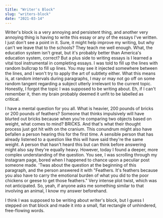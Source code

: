 ```yaml
---
title: "Writer's Block"
slug: "writers-block"
date: "2021-03-14"
---
```

Writer's block is a very annoying and persistent thing, and another very annoying thing is having to write this essay or any of the essays I've written. I just don't see a point in it. Sure, it might help improve my writing, but why can't we leave that to the schools? They teach me well enough. What, the education system isn't great, but it's probably better than America's education system, correct? But a plus side to writing essays is I learned a vital tool instrumental in completing essays. I was told to fill up the lines with random bullcrap to fill up lines. You may see it injected somewhere between the lines, and I won't try to apply the art of subtlety either. What this means is, at random intervals during paragraphs, I may or may not go off on some random tangent regarding a subject utterly irrelevant to the current topic. Honestly, I forgot the topic I was supposed to be writing about. Eh, if I can't remember it, then my brain probably deemed it unfit to be labelled as critical.

I have a mental question for you all. What is heavier, 200 pounds of bricks or 200 pounds of feathers? Someone that thinks impulsively will have blurted out bricks because when you're comparing two objects based on weight, what comes to mind? BRICKS. And that's what their thought process just got hit with on the cranium. This conundrum might also have befallen a person hearing this for the first time. A sensible person that has already listened to a question like this will have said they're the same weight.
A person that hasn't heard this but can think before answering might also say they're equally heavy. However, today I found a deeper, more complex understanding of the question. You see, I was scrolling through my Instagram page, bored when I happened to chance upon a peculiar post someone made. 'Twas about the question at the beginning of this paragraph, and the person answered it with "Feathers. It's feathers because you also have to carry the emotional burden of what you did to the poor chickens or geese to get those feathers." Very intense plot twist, which was not anticipated. So, yeah, if anyone asks me something similar to that involving an animal, I know my answer beforehand.

I think I was supposed to be writing about writer's block, but I guess I stepped on that block and made it into a small, flat rectangle of unhindered, free-flowing words.
